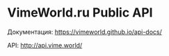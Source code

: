 VimeWorld.ru Public API
=======================

Документация: https://vimeworld.github.io/api-docs/

API: http://api.vime.world/
